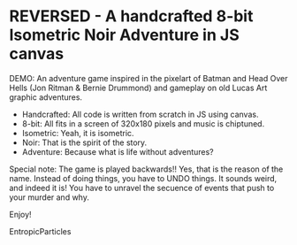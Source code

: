 # REVERSED - A handcrafted 8-bit Isometric Noir Adventure in JS canvas

DEMO: An adventure game inspired in the pixelart of Batman and Head Over Hells (Jon Ritman & Bernie Drummond) and gameplay on old Lucas Art graphic adventures. 

- Handcrafted: All code is written from scratch in JS using canvas.
- 8-bit: All fits in a screen of 320x180 pixels and music is chiptuned.
- Isometric: Yeah, it is isometric.
- Noir: That is the spirit of the story.
- Adventure: Because what is life without adventures? 

Special note: The game is played backwards!! Yes, that is the reason of the name. Instead of doing things, you have to UNDO things. It sounds weird, and indeed it is! You have to unravel the secuence of events that push to your murder and why.

Enjoy!

EntropicParticles
